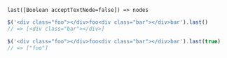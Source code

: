     last([Boolean acceptTextNode=false]) => nodes

~~~js
$('<div class="foo"></div>foo<div class="bar"></div>bar').last()
// => [<div class="bar"></div>]

$('<div class="foo"></div>foo<div class="bar"></div>bar').last(true)
// => ["foo"]
~~~